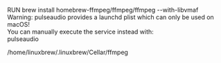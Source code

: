 RUN brew install homebrew-ffmpeg/ffmpeg/ffmpeg --with-libvmaf  
Warning: pulseaudio provides a launchd plist which can only be used on macOS!  
You can manually execute the service instead with:  
  pulseaudio  
  
/home/linuxbrew/.linuxbrew/Cellar/ffmpeg  
    
